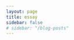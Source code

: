 ```yaml
---
layout: page
title: essay
sidebar: false
# sidebar: "/blog-posts"
---
```


<!-- <script setup>
import { computed } from 'vue'
import  { data }  from '../.vitepress/theme/data/essay.data'

const { yearMap,postMap } = data
const yearList = Object.keys(yearMap).sort((a, b) => b - a); // 按年份降序排序
const computedYearMap = computed(()=> {
  let result = {}
  for(let key in yearMap) {
    result[key] = yearMap[key].map(url => postMap[url])
  }
  return result
})
</script>
<div class="max-w-screen-lg w-full px-6 py-8 my-0 mx-auto">
  <div v-for="year in yearList" :key="year">
    <div v-text="year" class="pt-3 pb-2 text-xl font-serif"></div>
    <div v-for="(article, index2) in computedYearMap[year]" :key="index2" class="flex justify-between items-center py-1 pl-6">
        <a v-text="article.title" :href="article.url" class="post-dot overflow-hidden whitespace-nowrap text-ellipsis">
        </a>
        <div v-text="article.date.string" class="pl-4 font-serif whitespace-nowrap" >
        </div>
    </div>
  </div>
</div> -->